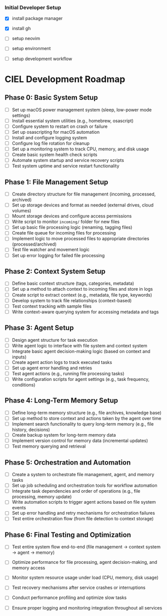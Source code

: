 ### Initial Developer Setup
- [x] install package manager
- [x] install gh
- [ ] setup neovim
- [ ] setup environment
- [ ] setup development workflow


# CIEL Development Roadmap

## Phase 0: Basic System Setup
- [ ] Set up macOS power management system (sleep, low-power mode settings)
- [ ] Install essential system utilities (e.g., homebrew, osascript)
- [ ] Configure system to restart on crash or failure
- [ ] Set up osascripting for macOS automation
- [ ] Install and configure logging system
- [ ] Configure log file rotation for cleanup
- [ ] Set up a monitoring system to track CPU, memory, and disk usage
- [ ] Create basic system health check scripts
- [ ] Automate system startup and service recovery scripts
- [ ] Test system uptime and service restart functionality

## Phase 1: File Management Setup
- [ ] Create directory structure for file management (incoming, processed, archived)
- [ ] Set up storage devices and format as needed (external drives, cloud volumes)
- [ ] Mount storage devices and configure access permissions
- [ ] Write script to monitor `incoming/` folder for new files
- [ ] Set up basic file processing logic (renaming, tagging files)
- [ ] Create file queue for incoming files for processing
- [ ] Implement logic to move processed files to appropriate directories (processed/archived)
- [ ] Test file watcher and movement logic
- [ ] Set up error logging for failed file processing

## Phase 2: Context System Setup
- [ ] Define basic context structure (tags, categories, metadata)
- [ ] Set up a method to attach context to incoming files and store in logs
- [ ] Create script to extract context (e.g., metadata, file type, keywords)
- [ ] Develop system to track file relationships (context-based)
- [ ] Test context tracking with sample files
- [ ] Write context-aware querying system for accessing metadata and tags

## Phase 3: Agent Setup
- [ ] Design agent structure for task execution
- [ ] Write agent logic to interface with file system and context system
- [ ] Integrate basic agent decision-making logic (based on context and inputs)
- [ ] Create agent action logs to track executed tasks
- [ ] Set up agent error handling and retries
- [ ] Test agent actions (e.g., running file processing tasks)
- [ ] Write configuration scripts for agent settings (e.g., task frequency, conditions)

## Phase 4: Long-Term Memory Setup
- [ ] Define long-term memory structure (e.g., file archives, knowledge base)
- [ ] Set up method to store context and actions taken by the agent over time
- [ ] Implement search functionality to query long-term memory (e.g., file history, decisions)
- [ ] Create backup system for long-term memory data
- [ ] Implement version control for memory data (incremental updates)
- [ ] Test memory querying and retrieval

## Phase 5: Orchestration and Automation
- [ ] Create a system to orchestrate file management, agent, and memory tasks
- [ ] Set up job scheduling and orchestration tools for workflow automation
- [ ] Integrate task dependencies and order of operations (e.g., file processing, memory update)
- [ ] Write automation scripts to trigger agent actions based on file system events
- [ ] Set up error handling and retry mechanisms for orchestration failures
- [ ] Test entire orchestration flow (from file detection to context storage)

## Phase 6: Final Testing and Optimization
- [ ] Test entire system flow end-to-end (file management → context system → agent → memory)
- [ ] Optimize performance for file processing, agent decision-making, and memory access
- [ ] Monitor system resource usage under load (CPU, memory, disk usage)
- [ ] Test recovery mechanisms after service crashes or interruptions
- [ ] Conduct performance profiling and optimize slow tasks
- [ ] Ensure proper logging and monitoring integration throughout all services

